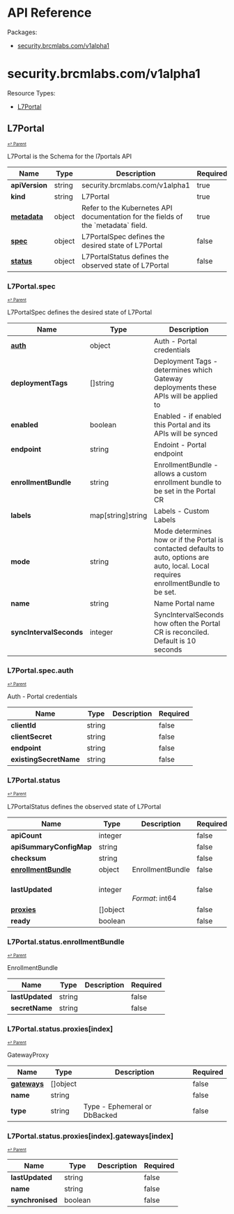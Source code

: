 # API Reference

Packages:

- [security.brcmlabs.com/v1alpha1](#securitybrcmlabscomv1alpha1)

# security.brcmlabs.com/v1alpha1

Resource Types:

- [L7Portal](#l7portal)




## L7Portal
<sup><sup>[↩ Parent](#securitybrcmlabscomv1alpha1 )</sup></sup>






L7Portal is the Schema for the l7portals API

<table>
    <thead>
        <tr>
            <th>Name</th>
            <th>Type</th>
            <th>Description</th>
            <th>Required</th>
        </tr>
    </thead>
    <tbody><tr>
      <td><b>apiVersion</b></td>
      <td>string</td>
      <td>security.brcmlabs.com/v1alpha1</td>
      <td>true</td>
      </tr>
      <tr>
      <td><b>kind</b></td>
      <td>string</td>
      <td>L7Portal</td>
      <td>true</td>
      </tr>
      <tr>
      <td><b><a href="https://kubernetes.io/docs/reference/generated/kubernetes-api/v1.27/#objectmeta-v1-meta">metadata</a></b></td>
      <td>object</td>
      <td>Refer to the Kubernetes API documentation for the fields of the `metadata` field.</td>
      <td>true</td>
      </tr><tr>
        <td><b><a href="#l7portalspec">spec</a></b></td>
        <td>object</td>
        <td>
          L7PortalSpec defines the desired state of L7Portal<br/>
        </td>
        <td>false</td>
      </tr><tr>
        <td><b><a href="#l7portalstatus">status</a></b></td>
        <td>object</td>
        <td>
          L7PortalStatus defines the observed state of L7Portal<br/>
        </td>
        <td>false</td>
      </tr></tbody>
</table>


### L7Portal.spec
<sup><sup>[↩ Parent](#l7portal)</sup></sup>



L7PortalSpec defines the desired state of L7Portal

<table>
    <thead>
        <tr>
            <th>Name</th>
            <th>Type</th>
            <th>Description</th>
            <th>Required</th>
        </tr>
    </thead>
    <tbody><tr>
        <td><b><a href="#l7portalspecauth">auth</a></b></td>
        <td>object</td>
        <td>
          Auth - Portal credentials<br/>
        </td>
        <td>false</td>
      </tr><tr>
        <td><b>deploymentTags</b></td>
        <td>[]string</td>
        <td>
          Deployment Tags - determines which Gateway deployments these APIs will be applied to<br/>
        </td>
        <td>false</td>
      </tr><tr>
        <td><b>enabled</b></td>
        <td>boolean</td>
        <td>
          Enabled - if enabled this Portal and its APIs will be synced<br/>
        </td>
        <td>false</td>
      </tr><tr>
        <td><b>endpoint</b></td>
        <td>string</td>
        <td>
          Endoint - Portal endpoint<br/>
        </td>
        <td>false</td>
      </tr><tr>
        <td><b>enrollmentBundle</b></td>
        <td>string</td>
        <td>
          EnrollmentBundle - allows a custom enrollment bundle to be set in the Portal CR<br/>
        </td>
        <td>false</td>
      </tr><tr>
        <td><b>labels</b></td>
        <td>map[string]string</td>
        <td>
          Labels - Custom Labels<br/>
        </td>
        <td>false</td>
      </tr><tr>
        <td><b>mode</b></td>
        <td>string</td>
        <td>
          Mode determines how or if the Portal is contacted defaults to auto, options are auto, local. Local requires enrollmentBundle to be set.<br/>
        </td>
        <td>false</td>
      </tr><tr>
        <td><b>name</b></td>
        <td>string</td>
        <td>
          Name Portal name<br/>
        </td>
        <td>false</td>
      </tr><tr>
        <td><b>syncIntervalSeconds</b></td>
        <td>integer</td>
        <td>
          SyncIntervalSeconds how often the Portal CR is reconciled. Default is 10 seconds<br/>
        </td>
        <td>false</td>
      </tr></tbody>
</table>


### L7Portal.spec.auth
<sup><sup>[↩ Parent](#l7portalspec)</sup></sup>



Auth - Portal credentials

<table>
    <thead>
        <tr>
            <th>Name</th>
            <th>Type</th>
            <th>Description</th>
            <th>Required</th>
        </tr>
    </thead>
    <tbody><tr>
        <td><b>clientId</b></td>
        <td>string</td>
        <td>
          <br/>
        </td>
        <td>false</td>
      </tr><tr>
        <td><b>clientSecret</b></td>
        <td>string</td>
        <td>
          <br/>
        </td>
        <td>false</td>
      </tr><tr>
        <td><b>endpoint</b></td>
        <td>string</td>
        <td>
          <br/>
        </td>
        <td>false</td>
      </tr><tr>
        <td><b>existingSecretName</b></td>
        <td>string</td>
        <td>
          <br/>
        </td>
        <td>false</td>
      </tr></tbody>
</table>


### L7Portal.status
<sup><sup>[↩ Parent](#l7portal)</sup></sup>



L7PortalStatus defines the observed state of L7Portal

<table>
    <thead>
        <tr>
            <th>Name</th>
            <th>Type</th>
            <th>Description</th>
            <th>Required</th>
        </tr>
    </thead>
    <tbody><tr>
        <td><b>apiCount</b></td>
        <td>integer</td>
        <td>
          <br/>
        </td>
        <td>false</td>
      </tr><tr>
        <td><b>apiSummaryConfigMap</b></td>
        <td>string</td>
        <td>
          <br/>
        </td>
        <td>false</td>
      </tr><tr>
        <td><b>checksum</b></td>
        <td>string</td>
        <td>
          <br/>
        </td>
        <td>false</td>
      </tr><tr>
        <td><b><a href="#l7portalstatusenrollmentbundle">enrollmentBundle</a></b></td>
        <td>object</td>
        <td>
          EnrollmentBundle<br/>
        </td>
        <td>false</td>
      </tr><tr>
        <td><b>lastUpdated</b></td>
        <td>integer</td>
        <td>
          <br/>
          <br/>
            <i>Format</i>: int64<br/>
        </td>
        <td>false</td>
      </tr><tr>
        <td><b><a href="#l7portalstatusproxiesindex">proxies</a></b></td>
        <td>[]object</td>
        <td>
          <br/>
        </td>
        <td>false</td>
      </tr><tr>
        <td><b>ready</b></td>
        <td>boolean</td>
        <td>
          <br/>
        </td>
        <td>false</td>
      </tr></tbody>
</table>


### L7Portal.status.enrollmentBundle
<sup><sup>[↩ Parent](#l7portalstatus)</sup></sup>



EnrollmentBundle

<table>
    <thead>
        <tr>
            <th>Name</th>
            <th>Type</th>
            <th>Description</th>
            <th>Required</th>
        </tr>
    </thead>
    <tbody><tr>
        <td><b>lastUpdated</b></td>
        <td>string</td>
        <td>
          <br/>
        </td>
        <td>false</td>
      </tr><tr>
        <td><b>secretName</b></td>
        <td>string</td>
        <td>
          <br/>
        </td>
        <td>false</td>
      </tr></tbody>
</table>


### L7Portal.status.proxies[index]
<sup><sup>[↩ Parent](#l7portalstatus)</sup></sup>



GatewayProxy

<table>
    <thead>
        <tr>
            <th>Name</th>
            <th>Type</th>
            <th>Description</th>
            <th>Required</th>
        </tr>
    </thead>
    <tbody><tr>
        <td><b><a href="#l7portalstatusproxiesindexgatewaysindex">gateways</a></b></td>
        <td>[]object</td>
        <td>
          <br/>
        </td>
        <td>false</td>
      </tr><tr>
        <td><b>name</b></td>
        <td>string</td>
        <td>
          <br/>
        </td>
        <td>false</td>
      </tr><tr>
        <td><b>type</b></td>
        <td>string</td>
        <td>
          Type - Ephemeral or DbBacked<br/>
        </td>
        <td>false</td>
      </tr></tbody>
</table>


### L7Portal.status.proxies[index].gateways[index]
<sup><sup>[↩ Parent](#l7portalstatusproxiesindex)</sup></sup>





<table>
    <thead>
        <tr>
            <th>Name</th>
            <th>Type</th>
            <th>Description</th>
            <th>Required</th>
        </tr>
    </thead>
    <tbody><tr>
        <td><b>lastUpdated</b></td>
        <td>string</td>
        <td>
          <br/>
        </td>
        <td>false</td>
      </tr><tr>
        <td><b>name</b></td>
        <td>string</td>
        <td>
          <br/>
        </td>
        <td>false</td>
      </tr><tr>
        <td><b>synchronised</b></td>
        <td>boolean</td>
        <td>
          <br/>
        </td>
        <td>false</td>
      </tr></tbody>
</table>
